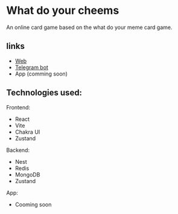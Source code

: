 What do your cheems
===============

An online card game based on the what do your meme card game.

## links

- [Web](https://wdyc-web.vercel.app/)
- [Telegram bot](https://t.me/wdyc_bot)
- App (comming soon)



## Technologies used:

Frontend:
<ul>
  <li>React</li>
  <li>Vite</li>
  <li>Chakra UI</li>
  <li>Zustand</li>
</ul>


Backend:
<ul>
  <li>Nest</li>
  <li>Redis</li>
  <li>MongoDB</li>
  <li>Zustand</li>
</ul>

App:
<ul>
  <li>Cooming soon</li>
</ul>

